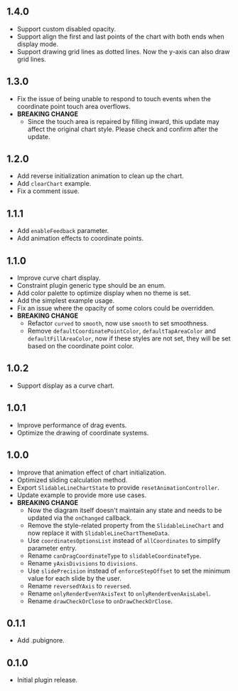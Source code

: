 ## 1.4.0

- Support custom disabled opacity.
- Support align the first and last points of the chart with both ends when display mode.
- Support drawing grid lines as dotted lines. Now the y-axis can also draw grid lines.

## 1.3.0

- Fix the issue of being unable to respond to touch events when the coordinate point touch area overflows.
- **BREAKING CHANGE**
  - Since the touch area is repaired by filling inward, this update may affect the original chart style. Please check and confirm after the update.

## 1.2.0

- Add reverse initialization animation to clean up the chart.
- Add `clearChart` example.
- Fix a comment issue.

## 1.1.1

- Add `enableFeedback` parameter.
- Add animation effects to coordinate points.

## 1.1.0

- Improve curve chart display.
- Constraint plugin generic type should be an enum.
- Add color palette to optimize display when no theme is set.
- Add the simplest example usage.
- Fix an issue where the opacity of some colors could be overridden.
- **BREAKING CHANGE**
  - Refactor `curved` to `smooth`, now use `smooth` to set smoothness.
  - Remove `defaultCoordinatePointColor`, `defaultTapAreaColor` and `defaultFillAreaColor`, now if these styles are not set, they will be set based on the coordinate point color.

## 1.0.2

- Support display as a curve chart.

## 1.0.1

- Improve performance of drag events.
- Optimize the drawing of coordinate systems.

## 1.0.0

- Improve that animation effect of chart initialization.
- Optimized sliding calculation method.
- Export `SlidableLineChartState` to provide `resetAnimationController`.
- Update example to provide more use cases.
- **BREAKING CHANGE**
  - Now the diagram itself doesn't maintain any state and needs to be updated via the `onChanged` callback.
  - Remove the style-related property from the `SlidableLineChart` and now replace it with `SlidableLineChartThemeData`.
  - Use `coordinatesOptionsList` instead of `allCoordinates` to simplify parameter entry.
  - Rename `canDragCoordinateType` to `slidableCoordinateType`.
  - Rename `yAxisDivisions` to `divisions`.
  - Use `slidePrecision` instead of `enforceStepOffset` to set the minimum value for each slide by the user.
  - Rename `reversedYAxis` to `reversed`.
  - Rename `onlyRenderEvenYAxisText` to `onlyRenderEvenAxisLabel`.
  - Rename `drawCheckOrClose` to `onDrawCheckOrClose`.

## 0.1.1

- Add .pubignore.

## 0.1.0

- Initial plugin release.
